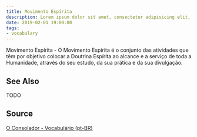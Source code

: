 ```yaml
---
title: Movimento Espírita
description: Lorem ipsum dolor sit amet, consectetur adipisicing elit, sed do eiusmod tempor incididunt ut labore et dolore magna aliqua.  TODO
date: 2019-02-01 19:00:00
tags:
- vocabulary
---
```


Movimento Espírita - O Movimento Espírita é o conjunto das atividades que têm por objetivo colocar a Doutrina Espírita ao alcance e a serviço de toda a Humanidade, através do seu estudo, da sua prática e da sua divulgação.

## See Also
TODO

## Source
[O Consolador - Vocabulário (pt-BR)](http://www.oconsolador.com.br/linkfixo/vocabulario/principal.html)
